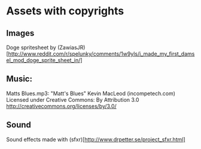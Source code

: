 # Assets with copyrights

## Images

Doge spritesheet by (ZawiasJR)[http://www.reddit.com/r/spelunky/comments/1w9yls/i_made_my_first_damsel_mod_doge_sprite_sheet_in/]



## Music:

Matts Blues.mp3: "Matt's Blues" Kevin MacLeod (incompetech.com) 
Licensed under Creative Commons: By Attribution 3.0
http://creativecommons.org/licenses/by/3.0/

## Sound
Sound effects made with (sfxr)[http://www.drpetter.se/project_sfxr.html]
